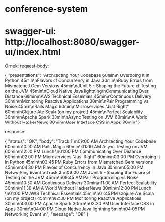 # conference-system

# swagger-ui: http://localhost:8080/swagger-ui/index.html

Örnek:
request-body:

{
"presentations": "Architecting Your Codebase 60min\n Overdoing it in Python 45min\nFlavors of Concurrency in Java
30min\nRuby Errors from Mismatched Gem Versions 45min\nJUnit 5 - Shaping the Future of Testing on the JVM 45min\nCloud
Native Java lightning\nCommunicating Over Distance 60min\nAWS Technical Essentials 45min\nContinuous Delivery
30min\nMonitoring Reactive Applications 30min\nPair Programming vs Noise 45min\nRails Magic 60min\nMicroservices \"Just
Right\" 60min\nClojure Ate Scala (on my project) 45min\nPerfect Scalability 30min\nApache Spark 30min\nAsync Testing on
JVM 60min\nA World Without HackerNews 30min\nUser Interface CSS in Apps 30min"
}

response:

{
"status": "OK",
"body": "Track 1:\n09:00 AM Architecting Your Codebase 60min\n10:00 AM Rails Magic 60min\n11:00 AM Async Testing on JVM
60min\n12:00 PM Lunch \n01:00 PM Communicating Over Distance 60min\n02:00 PM Microservices \"Just Right\" 60min\n03:00
PM Overdoing it in Python 45min\n03:45 PM Ruby Errors from Mismatched Gem Versions 45min\n04:30 PM Flavors of
Concurrency in Java 30min\n05:00 PM Networking Event \nTrack 2:\n09:00 AM JUnit 5 - Shaping the Future of Testing on the
JVM 45min\n09:45 AM Pair Programming vs Noise 45min\n10:30 AM Continuous Delivery 30min\n11:00 AM Perfect Scalability
30min\n11:30 AM A World Without HackerNews 30min\n12:00 PM Lunch \n01:00 PM AWS Technical Essentials 45min\n01:45 PM
Clojure Ate Scala (on my project)  45min\n02:30 PM Monitoring Reactive Applications 30min\n03:00 PM Apache Spark
30min\n03:30 PM User Interface CSS in Apps 30min\n04:00 PM Cloud Native Java lightning 5min\n04:05 PM Networking Event
\n",
"message": "OK"
}